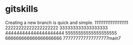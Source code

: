 # gitskills
Creating a new branch is quick and simple.
1111111111111111111
22222222222222222222
333333333333333333
444444444444444444444
55555555555555555555
666666666666666666666
777777777777777777main7
